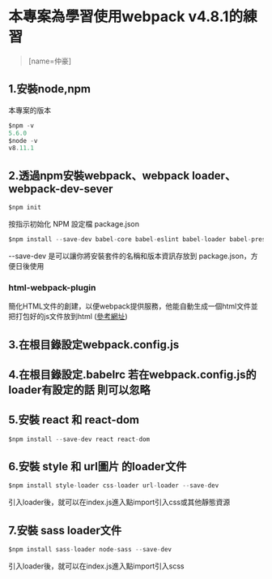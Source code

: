 # 本專案為學習使用webpack v4.8.1的練習 
> [name=仲豪] 


## 1.安裝node,npm
本專案的版本

```javascript
$npm -v  
5.6.0
$node -v
v8.11.1
```


## 2.透過npm安裝webpack、webpack loader、webpack-dev-sever
```javascript
$npm init
```
按指示初始化 NPM 設定檔 package.json

```javascript
$npm install --save-dev babel-core babel-eslint babel-loader babel-preset-es2015 babel-preset-react html-webpack-plugin webpack-cli webpack webpack-dev-server
```
--save-dev 是可以讓你將安裝套件的名稱和版本資訊存放到 package.json，方便日後使用

### html-webpack-plugin
簡化HTML文件的創建，以便webpack提供服務，他能自動生成一個html文件並把打包好的js文件放到html
([參考網址](https://doc.webpack-china.org/plugins/html-webpack-plugin/#%E5%9F%BA%E6%9C%AC%E7%94%A8%E6%B3%95))


## 3.在根目錄設定webpack.config.js
## 4.在根目錄設定.babelrc 若在webpack.config.js的loader有設定的話 則可以忽略

## 5.安裝 react 和 react-dom
```javascript
$npm install --save-dev react react-dom
```

## 6.安裝 style 和 url圖片 的loader文件
```javascript
$npm install style-loader css-loader url-loader --save-dev
```
引入loader後，就可以在index.js進入點import引入css或其他靜態資源


## 7.安裝 sass loader文件
```javascript
$npm install sass-loader node-sass --save-dev
```
引入loader後，就可以在index.js進入點import引入scss



